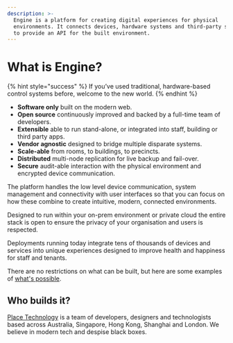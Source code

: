 ```yaml
---
description: >-
  Engine is a platform for creating digital experiences for physical
  environments. It connects devices, hardware systems and third-party software
  to provide an API for the built environment.
---
```


# What is Engine?

{% hint style="success" %}
If you’ve used traditional, hardware-based control systems before, welcome to the new world.
{% endhint %}

* **Software only** built on the modern web.
* **Open source** continuously improved and backed by a full-time team of developers.
* **Extensible** able to run stand-alone, or integrated into staff, building or third party apps.
* **Vendor agnostic** designed to bridge multiple disparate systems.
* **Scale-able** from rooms, to buildings, to precincts.
* **Distributed** multi-node replication for live backup and fail-over.
* **Secure** audit-able interaction with the physical environment and encrypted device communication.

The platform handles the low level device communication, system management and connectivity with user interfaces so that you can focus on how these combine to create intuitive, modern, connected environments.

Designed to run within your on-prem environment or private cloud the entire stack is open to ensure the privacy of your organisation and users is respected.

Deployments running today integrate tens of thousands of devices and services into unique experiences designed to improve health and happiness for staff and tenants.

There are no restrictions on what can be built, but here are some examples of [what's possible](https://acaprojects.com/#spotlight).

## Who builds it?

[Place Technology](https://place.technology) is a team of developers, designers and technologists based across Australia, Singapore, Hong Kong, Shanghai and London. We believe in modern tech and despise black boxes.


